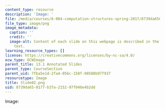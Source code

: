 ```yaml
---
content_type: resource
description: 'Image: '
file: /media/courses/6-004-computation-structures-spring-2017/8739da650177b37a215297f046e4b2dd_Slide02.png
file_type: image/png
image_metadata:
  caption: ''
  credit: ''
  image-alt: Content of each slide on this webpage is described in the surrounding
    text.
learning_resource_types: []
license: https://creativecommons.org/licenses/by-nc-sa/4.0/
ocw_type: OCWImage
parent_title: 13.1 Annotated Slides
parent_type: CourseSection
parent_uid: 7fba5e1d-2fa4-056c-150f-90508b97f937
resourcetype: Image
title: Slide02.png
uid: 8739da65-0177-b37a-2152-97f046e4b2dd
---
```

Image: 